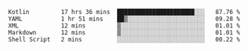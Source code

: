 <!--START_SECTION:waka-->
```text
Kotlin         17 hrs 36 mins  ██████████████████████░░░   87.76 % 
YAML           1 hr 51 mins    ██▒░░░░░░░░░░░░░░░░░░░░░░   09.28 % 
XML            12 mins         ▒░░░░░░░░░░░░░░░░░░░░░░░░   01.01 % 
Markdown       12 mins         ▒░░░░░░░░░░░░░░░░░░░░░░░░   01.01 % 
Shell Script   2 mins          ░░░░░░░░░░░░░░░░░░░░░░░░░   00.22 % 
```
<!--END_SECTION:waka-->
